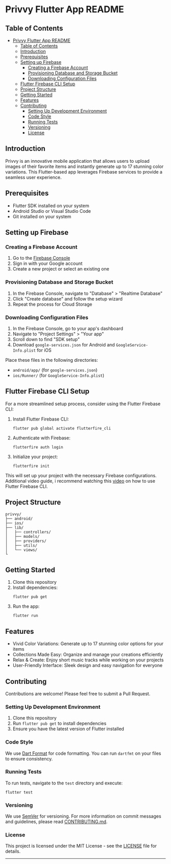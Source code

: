 
# Privvy Flutter App README

## Table of Contents
- [Privvy Flutter App README](#privvy-flutter-app-readme)
  - [Table of Contents](#table-of-contents)
  - [Introduction](#introduction)
  - [Prerequisites](#prerequisites)
  - [Setting up Firebase](#setting-up-firebase)
    - [Creating a Firebase Account](#creating-a-firebase-account)
    - [Provisioning Database and Storage Bucket](#provisioning-database-and-storage-bucket)
    - [Downloading Configuration Files](#downloading-configuration-files)
  - [Flutter Firebase CLI Setup](#flutter-firebase-cli-setup)
  - [Project Structure](#project-structure)
  - [Getting Started](#getting-started)
  - [Features](#features)
  - [Contributing](#contributing)
    - [Setting Up Development Environment](#setting-up-development-environment)
    - [Code Style](#code-style)
    - [Running Tests](#running-tests)
    - [Versioning](#versioning)
    - [License](#license)

## Introduction

Privvy is an innovative mobile application that allows users to upload images of their favorite items and instantly generate up to 17 stunning color variations. This Flutter-based app leverages Firebase services to provide a seamless user experience.

## Prerequisites

- Flutter SDK installed on your system
- Android Studio or Visual Studio Code
- Git installed on your system

## Setting up Firebase

### Creating a Firebase Account

1. Go to the [Firebase Console](https://console.firebase.google.com/)
2. Sign in with your Google account
3. Create a new project or select an existing one

### Provisioning Database and Storage Bucket

1. In the Firebase Console, navigate to "Database" > "Realtime Database"
2. Click "Create database" and follow the setup wizard
3. Repeat the process for Cloud Storage

### Downloading Configuration Files

1. In the Firebase Console, go to your app's dashboard
2. Navigate to "Project Settings" > "Your app"
3. Scroll down to find "SDK setup"
4. Download `google-services.json` for Android and `GoogleService-Info.plist` for iOS

Place these files in the following directories:

- `android/app/` (for `google-services.json`)
- `ios/Runner/` (for `GoogleService-Info.plist`)

## Flutter Firebase CLI Setup

For a more streamlined setup process, consider using the Flutter Firebase CLI:

1. Install Flutter Firebase CLI:
   ```
   flutter pub global activate flutterfire_cli
   ```

2. Authenticate with Firebase:
   ```
   flutterfire auth login
   ```

3. Initialize your project:
   ```
   flutterfire init
   ```

This will set up your project with the necessary Firebase configurations. Additional video guide, i recommend watching this [video](https://www.youtube.com/watch?v=G-mbqiE87Lw) on how to use Flutter Firebase CLI.

## Project Structure

```
privvy/
├── android/
├── ios/
├── lib/
│   ├── controllers/
│   ├── models/
│   ├── providers/
│   ├── utils/
│   └── views/
└
```

## Getting Started

1. Clone this repository
2. Install dependencies:
   ```
   flutter pub get
   ```
3. Run the app:
   ```
   flutter run
   ```

## Features

- Vivid Color Variations: Generate up to 17 stunning color options for your items
- Collections Made Easy: Organize and manage your creations efficiently
- Relax & Create: Enjoy short music tracks while working on your projects
- User-Friendly Interface: Sleek design and easy navigation for everyone

## Contributing

Contributions are welcome! Please feel free to submit a Pull Request.

### Setting Up Development Environment

1. Clone this repository
2. Run `flutter pub get` to install dependencies
3. Ensure you have the latest version of Flutter installed

### Code Style

We use [Dart Format](https://github.com/dart-lang/dart_style) for code formatting. You can run `dartfmt` on your files to ensure consistency.

### Running Tests

To run tests, navigate to the `test` directory and execute:

```
flutter test
```

### Versioning

We use [SemVer](http://semver.org/) for versioning. For more information on commit messages and guidelines, please read [CONTRIBUTING.md](CONTRIBUTING.md).

### License

This project is licensed under the MIT License - see the [LICENSE](LICENSE) file for details.

---